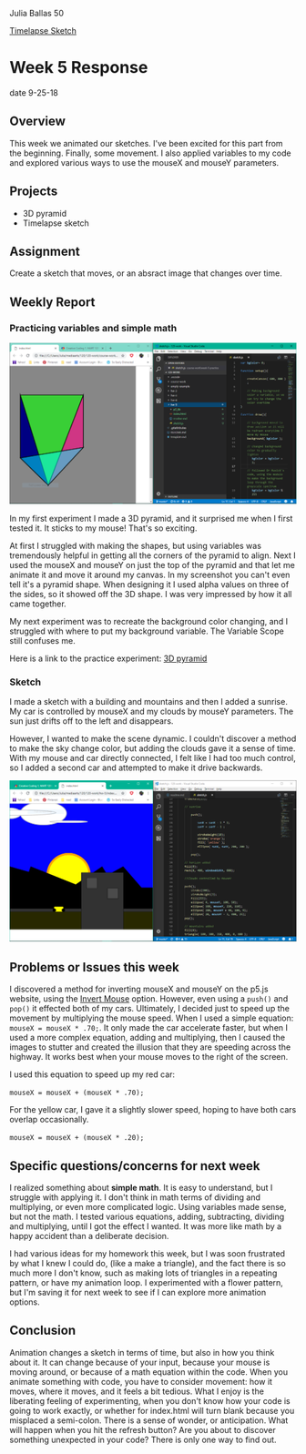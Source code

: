 Julia Ballas 50

[Timelapse Sketch](https://jballas.github.io/120-work/hw-5/index.html)

# Week 5 Response

date 9-25-18

## Overview

This week we animated our sketches. I've been excited for this part from the beginning. Finally, some movement. I also applied variables to my code and explored various ways to use the mouseX and mouseY parameters.

## Projects

- 3D pyramid
- Timelapse sketch

## Assignment

Create a sketch that moves, or an absract image that changes over time.

## Weekly Report

### Practicing variables and simple math

![screenshot of Pyramid experiment](screenshot_pyramid.PNG)

In my first experiment I made a 3D pyramid, and it surprised me when I first tested it. It sticks to my mouse! That's so exciting.

At first I struggled with making the shapes, but using variables was tremendously helpful in getting all the corners of the pyramid to align. Next I used the mouseX and mouseY on just the top of the pyramid and that let me animate it and move it around my canvas. In my screenshot you can't even tell it's a pyramid shape. When designing it I used alpha values on three of the sides, so it showed off the 3D shape. I was very impressed by how it all came together.

My next experiment was to recreate the background color changing, and I struggled with where to put my background variable. The Variable Scope still confuses me.

Here is a link to the practice experiment: [3D pyramid](https://jballas.github.io/120-work/course-work/week-5-practice/index.html)

### Sketch

I made a sketch with a building and mountains and then I added a sunrise. My car is controlled by mouseX and my clouds by mouseY parameters. The sun just drifts off to the left and disappears.

However, I wanted to make the scene dynamic. I couldn't discover a method to make the sky change color, but adding the clouds gave it a sense of time. With my mouse and car directly connected, I felt like I had too much control, so I added a second car and attempted to make it drive backwards.

![Timelapse Sketch and code](screenshot_sunrise.PNG)

## Problems or Issues this week

I discovered a method for inverting mouseX and mouseY on the p5.js website, using the [Invert Mouse](https://p5js.org/assets/learn/interactivity/) option. However, even using a ```push()``` and ```pop()``` it effected both of my cars. Ultimately, I decided just to speed up the movement by multiplying the mouse speed. When I used a simple equation: ```mouseX = mouseX * .70;```. It only made the car accelerate faster, but when I used a more complex equation, adding and multiplying, then I caused the images to stutter and created the illusion that they are speeding across the highway. It works best when your mouse moves to the right of the screen.

I used this equation to speed up my red car:

```mouseX = mouseX + (mouseX * .70);```

For the yellow car, I gave it a slightly slower speed, hoping to have both cars overlap occasionally.

```mouseX = mouseX + (mouseX * .20);```

## Specific questions/concerns for next week

I realized something about **simple math**. It is easy to understand, but I struggle with applying it. I don't think in math terms of dividing and multiplying, or even more complicated logic. Using variables made sense, but not the math. I tested various equations, adding, subtracting, dividing and multiplying, until I got the effect I wanted. It was more like math by a happy accident than a deliberate decision.

I had various ideas for my homework this week, but I was soon frustrated by what I knew I could do, (like a make a triangle), and the fact there is so much more I don't know, such as making lots of triangles in a repeating pattern, or have my animation loop. I experimented with a flower pattern, but I'm saving it for next week to see if I can explore more animation options.

## Conclusion

Animation changes a sketch in terms of time, but also in how you think about it. It can change because of your input, because your mouse is moving around, or because of a math equation within the code. When you animate something with code, you have to consider movement: how it moves, where it moves, and it feels a bit tedious. What I enjoy is the liberating feeling of experimenting, when you don't know how your code is going to work exactly, or whether for index.html will turn blank because you misplaced a semi-colon. There is a sense of wonder, or anticipation. What will happen when you hit the refresh button? Are you about to discover something unexpected in your code? There is only one way to find out.